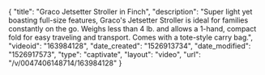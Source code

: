 {
    "title": "Graco Jetsetter Stroller in Finch",
    "description": "Super light yet boasting full-size features, Graco's Jetsetter Stroller is ideal for families constantly on the go. Weighs less than 4 lb. and allows a 1-hand, compact fold for easy traveling and transport. Comes with a tote-style carry bag.",
    "videoid": "163984128",
    "date_created": "1526913734",
    "date_modified": "1526917573",
    "type": "captivate",
    "layout": "video",
    "url": "\/v\/0047406148714\/163984128"
}